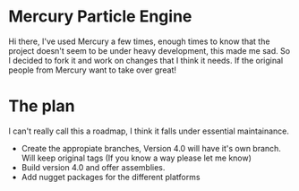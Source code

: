 # Mercury Particle Engine

Hi there, 
I've used Mercury a few times, enough times to know that the project doesn't seem to be under heavy development, this made me sad. So I decided to fork it and work on changes that I think it needs. If the original people from Mercury want to take over great!

# The plan
I can't really call this a roadmap, I think it falls under essential maintainance.

* Create the appropiate branches, Version 4.0 will have it's own branch. Will keep original tags (If you know a way please let me know)
* Build version 4.0 and offer assemblies. 
* Add nugget packages for the different platforms


